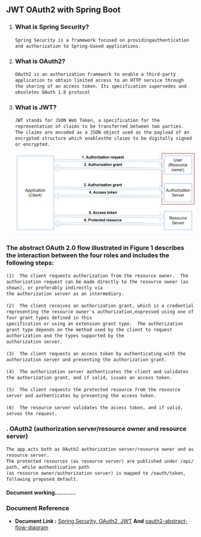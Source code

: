 ## JWT OAuth2 with Spring Boot

1. ### What is Spring Security?
       Spring Security is a framework focused on providingauthentication and authorization to Spring-based applications.
2. ### What is OAuth2?
       OAuth2 is an authorization framework to enable a third-party application to obtain limited access to an HTTP service through
       the sharing of an access token. Its specification supersedes and obsoletes OAuth 1.0 protocol
2. ### What is JWT?
       JWT stands for JSON Web Token, a specification for the representation of claims to be transferred between two parties.
       The claims are encoded as a JSON object used as the payload of an encrypted structure which enablesthe claims to be digitally signed or encrypted.

   ![oauth2_with_jwt](images/oauth2-abstract-flow-diagram.jpg)
   

### The abstract OAuth 2.0 flow illustrated in Figure 1 describes the interaction between the four roles and includes the following steps:
    
    (1)  The client requests authorization from the resource owner.  The authorization request can be made directly to the resource owner (as shown), or preferably indirectly via
    the authorization server as an intermediary.
    
    (2)  The client receives an authorization grant, which is a credential representing the resource owner's authorization,expressed using one of four grant types defined in this
    specification or using an extension grant type.  The authorization grant type depends on the method used by the client to request authorization and the types supported by the
    authorization server.
    
    (3)  The client requests an access token by authenticating with the authorization server and presenting the authorization grant.
    
    (4)  The authorization server authenticates the client and validates the authorization grant, and if valid, issues an access token.
    
    (5)  The client requests the protected resource from the resource server and authenticates by presenting the access token.
    
    (6)  The resource server validates the access token, and if valid, serves the request.

### . OAuth2 (authorization server/resource owner and resource server)
    The app acts both as OAuth2 authorization server/resource owner and as resource server.
    The protected resources (as resource server) are published under /api/ path, while authentication path
    (as resource owner/authorization server) is mapped to /oauth/token, following proposed default.
#### Document working............

### Document Reference

- **Document Link :** [Spring Security, OAuth2, JWT](https://www.toptal.com/spring/spring-boot-oauth2-jwt-rest-protection)
  **And** [oauth2-abstract-flow-diagram](https://www.rfc-editor.org/rfc/rfc6749)
